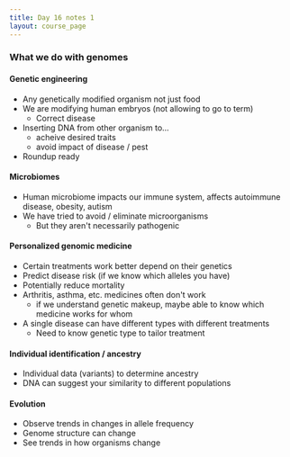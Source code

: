 ```yaml
---
title: Day 16 notes 1
layout: course_page
---
```


### What we do with genomes

#### Genetic engineering

* Any genetically modified organism not just food
* We are modifying human embryos (not allowing to go to term)
  * Correct disease
* Inserting DNA from other organism to...
  * acheive desired traits
  * avoid impact of disease / pest 
* Roundup ready

#### Microbiomes

* Human microbiome impacts our immune system, affects autoimmune disease, obesity, autism
* We have tried to avoid / eliminate microorganisms
  * But they aren't necessarily pathogenic

#### Personalized genomic medicine

* Certain treatments work better depend on their genetics
* Predict disease risk (if we know which alleles you have)
* Potentially reduce mortality
* Arthritis, asthma, etc. medicines often don't work
  * if we understand genetic makeup, maybe able to know which medicine works for whom
* A single disease can have different types with different treatments
  * Need to know genetic type to tailor treatment

#### Individual identification / ancestry

* Individual data (variants) to determine ancestry
* DNA can suggest your similarity to different populations

#### Evolution

* Observe trends in changes in allele frequency
* Genome structure can change
* See trends in how organisms change
